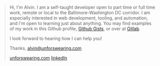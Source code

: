 > Hi, I'm Alvin. I am a self-taught developer open to part time or full time work, remote or local to the Baltimore-Washington DC corridor. I am especially interested in web development, tooling, and automation, and I'm open to learning just about anything. You may find examples of my work in this Github profile, [Github Gists](https://gist.github.com/unforswearing), or over at [Gitlab](https://gitlab.com/unforswearing).
>
> I look forward to hearing how I can help you!
>
> Thanks,
> alvin@unforswearing.com
>
> [unforswearing.com](https://www.unforswearing.com)
> [linkedIn](https://www.linkedin.com/in/alvin-charity/)


<!--
**unforswearing/unforswearing** is a ✨ _special_ ✨ repository because its `README.md` (this file) appears on your GitHub profile.
-->
